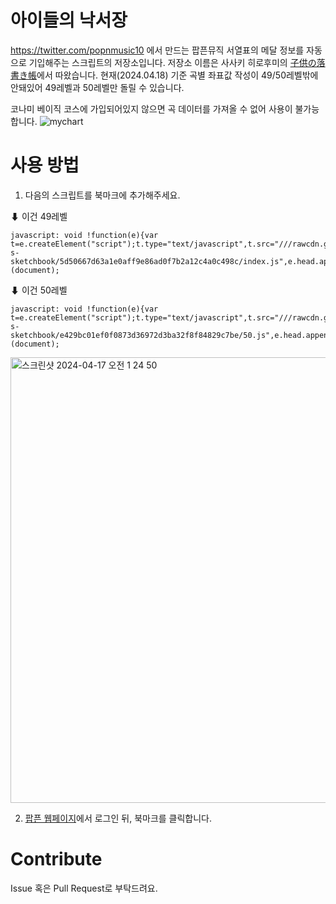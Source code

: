# 아이들의 낙서장
https://twitter.com/popnmusic10 에서 만드는 팝픈뮤직 서열표의 메달 정보를 자동으로 기입해주는 스크립트의 저장소입니다.
저장소 이름은 사사키 히로후미의 [子供の落書き帳](https://remywiki.com/Kodomo_no_rakugaki_chou)에서 따왔습니다.
현재(2024.04.18) 기준 곡별 좌표값 작성이 49/50레벨밖에 안돼있어 49레벨과 50레벨만 돌릴 수 있습니다.

코나미 베이직 코스에 가입되어있지 않으면 곡 데이터를 가져올 수 없어 사용이 불가능합니다.
![mychart](https://github.com/sonohoshi/children-s-sketchbook/assets/48484989/7c0290cd-917b-4966-a4f5-3b105989e5cd)

# 사용 방법

1. 다음의 스크립트를 북마크에 추가해주세요.

⬇ 이건 49레벨
```
javascript: void !function(e){var t=e.createElement("script");t.type="text/javascript",t.src="///rawcdn.githack.com/sonohoshi/children-s-sketchbook/5d50667d63a1e0aff9e86ad0f7b2a12c4a0c498c/index.js",e.head.appendChild(t)}(document);
```

⬇ 이건 50레벨
```
javascript: void !function(e){var t=e.createElement("script");t.type="text/javascript",t.src="///rawcdn.githack.com/sonohoshi/children-s-sketchbook/e429bc01ef0f0873d36972d3ba32f8f84829c7be/50.js",e.head.appendChild(t)}(document);
```

<img width="713" alt="스크린샷 2024-04-17 오전 1 24 50" src="https://github.com/sonohoshi/children-s-sketchbook/assets/48484989/16247018-adc1-4f73-9daa-8227515c18ef">

2. [팝픈 웹페이지](https://p.eagate.573.jp/game/popn/unilab/playdata/index.html)에서 로그인 뒤, 북마크를 클릭합니다.


# Contribute

Issue 혹은 Pull Request로 부탁드려요.
